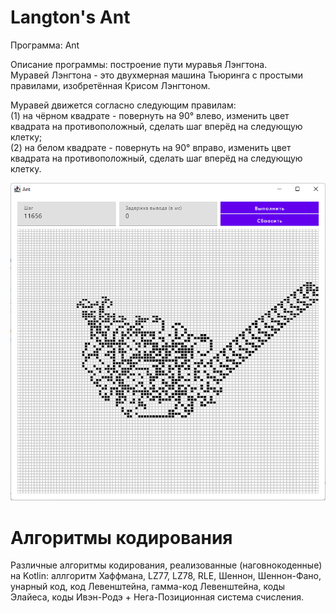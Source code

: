 
# Langton's Ant
Программа: Ant

Описание программы: построение пути муравья Лэнгтона.  
Муравей Лэнгтона  -  это  двухмерная  машина Тьюринга с простыми правилами, изобретённая Крисом Лэнгтоном.

Муравей движется согласно следующим правилам:  
(1) на  чёрном квадрате - повернуть на 90° влево,  изменить цвет квадрата на противоположный,  сделать шаг вперёд на следующую клетку;  
(2) на белом квадрате - повернуть на 90° вправо,  изменить  цвет квадрата на противоположный, сделать шаг вперёд на следующую клетку.

<img src="https://raw.githubusercontent.com/enxy0/kek/master/.github/ant.png">

# Алгоритмы кодирования

Различные алгоритмы кодирования, реализованные (наговнокоденные) на Kotlin: аллгоритм Хаффмана, LZ77, LZ78, RLE, Шеннон, Шеннон-Фано, унарный код, код Левенштейна, гамма-код Левенштейна, коды Элайеса, коды Ивэн-Родэ + Нега-Позиционная система счисления.  
